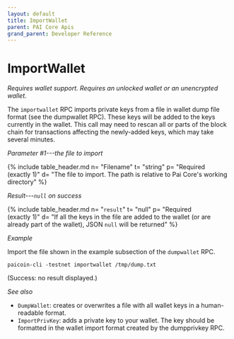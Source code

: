 ```yaml
---
layout: default
title: ImportWallet
parent: PAI Core Apis
grand_parent: Developer Reference
---
```


ImportWallet
========================

*Requires wallet support. Requires an unlocked wallet or an
unencrypted wallet.*

The `importwallet` RPC imports private keys from a file in wallet dump file format (see the dumpwallet RPC). These keys will be added to the keys currently in the wallet. This call may need to rescan all or parts of the block chain for transactions affecting the newly-added keys, which may take several minutes.

*Parameter #1---the file to import*

{% include table_header.md
  n= "Filename"
  t= "string"
  p= "Required<br>(exactly 1)"
  d= "The file to import.  The path is relative to Pai Core's working directory"
%}

*Result---`null` on success*

{% include table_header.md
  n= "`result`"
  t= "null"
  p= "Required<br>(exactly 1)"
  d= "If all the keys in the file are added to the wallet (or are already part of the wallet), JSON `null` will be returned"
%}

*Example*

Import the file shown in the example subsection of the `dumpwallet` RPC.

```
paicoin-cli -testnet importwallet /tmp/dump.txt
```

(Success: no result displayed.)

*See also*

* `DumpWallet`: creates or overwrites a file with all wallet keys in a human-readable format.
* `ImportPrivKey`: adds a private key to your wallet. The key should be formatted in the wallet import format created by the dumpprivkey RPC.
